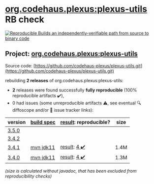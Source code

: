 [org.codehaus.plexus:plexus-utils](https://search.maven.org/artifact/org.codehaus.plexus/plexus-utils/) RB check
=======

[![Reproducible Builds](https://reproducible-builds.org/images/logos/rb.svg) an independently-verifiable path from source to binary code](https://reproducible-builds.org/)

## Project: [org.codehaus.plexus:plexus-utils](https://search.maven.org/artifact/org.codehaus.plexus/plexus-utils/)

Source code: [https://github.com/codehaus-plexus/plexus-utils.git](https://github.com/codehaus-plexus/plexus-utils.git)

rebuilding **2 releases** of org.codehaus.plexus:plexus-utils:
- **2** releases were found successfully **fully reproducible** (100% reproducible artifacts :heavy_check_mark:),
- 0 had issues (some unreproducible artifacts :warning:, see eventual :mag: diffoscope and/or :memo: issue tracker links):

| version | [build spec](/BUILDSPEC.md) | [result](https://reproducible-builds.org/docs/jvm/): reproducible? | size |
| -- | --------- | ------ | -- |
| [3.5.0](https://search.maven.org/artifact/org.codehaus.plexus/plexus-utils/3.5.0/pom) | | | |
| [3.4.2](https://search.maven.org/artifact/org.codehaus.plexus/plexus-utils/3.4.2/pom) | | | |
| [3.4.1](https://search.maven.org/artifact/org.codehaus.plexus/plexus-utils/3.4.1/pom) | [mvn jdk11](plexus-utils-3.4.1.buildspec) | [result](plexus-utils-3.4.1.buildinfo): [4 :heavy_check_mark: ](plexus-utils-3.4.1.buildcompare) | 1.4M |
| [3.4.0](https://search.maven.org/artifact/org.codehaus.plexus/plexus-utils/3.4.0/pom) | [mvn jdk11](plexus-utils-3.4.0.buildspec) | [result](plexus-utils-3.4.0.buildinfo): [4 :heavy_check_mark: ](plexus-utils-3.4.0.buildcompare) | 1.3M |

<i>(size is calculated without javadoc, that has been excluded from reproducibility checks)</i>
